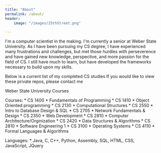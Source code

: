 ```yaml
---
title: "About"
permalink: /about/
header:
    image: "/images/25thStreet.png"
    
---
```


I'm a computer scientist in the making. I'm currently a senior at Weber State University. 
As I have been pursuing my CS degree, I have experienced many frustrations and challenges, 
but met those hurdles with perseverence and have gained new knowledge, perspective, 
and more passion for the field of CS.  I still have much to learn, 
but have developed the frameworks necessary to build upon my skills. 


Below is a current list of my completed CS studies
If you would like to view these private repos, please contact me

Weber State University Courses

Courses: * CS 1400
            * Fundamentals of Programming
         * CS 1410
            * Object Oriented programming
         * CS 2130
            * Computational Structures
         * CS 2550
            * Intro to Database Design & SQL
         * CS 2705
            * Network Fundamentals & Design
         * CS 2350
            * Web Development
         * CS 2810
            * Computer Architecture/Orginization
         * CS 2420
            * Data Structures & Algorithms
         * CS 2810
            * Software Engineering 1
         * CS 3100
            * Operating Systems
         * CS 4110
            * Formal Languages & Algorithms
            
Languages:  * Java, C, C++, Python, Assembly, SQL, HTML, CSS, JavaScript, JQuery